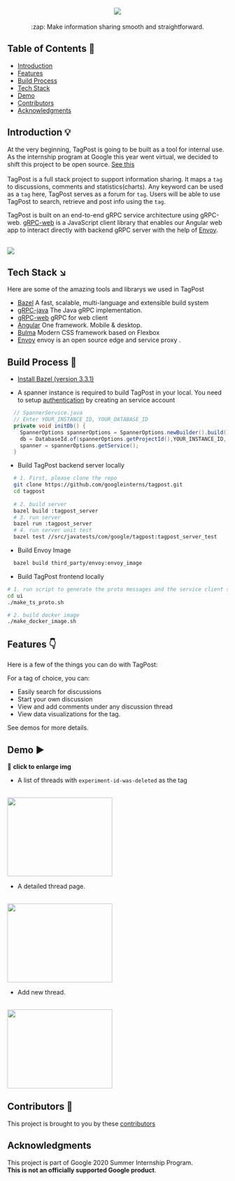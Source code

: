 <h1 align="center">
  <br>
  <img src="https://user-images.githubusercontent.com/61160875/90850784-b73f1c00-e340-11ea-96f2-4d251593328d.png">
  <br>
</h1>


<p align="center">
  :zap: Make information sharing smooth and straightforward. 
</p>

## Table of Contents :bookmark_tabs:

- [Introduction](#introduction-bulb)
- [Features](#features-point_down)
- [Build Process](#build-process-hammer)
- [Tech Stack](#tech-stack-arrow_lower_right)
- [Demo](#demo-arrow_forward)
- [Contributors](#contributors-tada)
- [Acknowledgments](#acknowledgments)


<!-- END doctoc generated TOC please keep comment here to allow auto update -->

## Introduction :bulb:

At the very beginning, TagPost is going to be built as a tool for internal use. As the internship program at Google this year went virtual, we decided to shift this project to be open source. [See this](https://blog.google/inside-google/working-google/google-internships-go-virtual-help-open-source/)<br /> 
<br>
TagPost is a full stack project to support information sharing. It maps a ``tag`` to discussions, comments and statistics(charts). Any keyword can be used as a ``tag`` here, TagPost serves as a forum for ``tag``. Users will be able to use TagPost to search, retrieve and post info using the ``tag``. 

TagPost is built on an end-to-end gRPC service architecture using gRPC-web. [gRPC-web](https://github.com/grpc/grpc-web) is a JavaScript client library that enables our Angular web app to interact directly with backend gRPC server with the help of [Envoy](https://www.envoyproxy.io/). 

<br>
  <img src="https://user-images.githubusercontent.com/61160875/90851368-7a742480-e342-11ea-8c1b-657762acca9d.png">
<br>

## Tech Stack :arrow_lower_right:
Here are some of the amazing tools and librarys we used in TagPost
* [Bazel](https://github.com/bazelbuild/bazel)  A fast, scalable, multi-language and extensible build system
* [gRPC-java](https://github.com/grpc/grpc-java)  The Java gRPC implementation.
* [gRPC-web](https://github.com/grpc/grpc-web)  gRPC for web client
* [Angular](https://angular.io/)  One framework. Mobile & desktop.
* [Bulma](https://bulma.io/) Modern CSS framework based on Flexbox
* [Envoy](https://www.envoyproxy.io/)  envoy is an open source edge and service proxy <a>. 

## Build Process :hammer:
* [Install Bazel (version 3.3.1)](https://docs.bazel.build/install.html) 

* A spanner instance is required to build TagPost in your local. You need to setup [authentication](https://cloud.google.com/spanner/docs/reference/libraries#setting_up_authentication) by creating an service account 

```java
  // SpannerService.java
  // Enter YOUR_INSTANCE_ID, YOUR_DATABASE_ID
  private void initDb() {
    SpannerOptions spannerOptions = SpannerOptions.newBuilder().build();
    db = DatabaseId.of(spannerOptions.getProjectId(),YOUR_INSTANCE_ID, YOUR_DATABASE_ID);
    spanner = spannerOptions.getService();
  }
```
* Build TagPost backend server locally
```bash
  # 1. First, please clone the repo
  git clone https://github.com/googleinterns/tagpost.git
  cd tagpost
  
  # 2. build server 
  bazel build :tagpost_server
  # 3. run server  
  bazel run :tagpost_server 
  # 4. run server unit test 
  bazel test //src/javatests/com/google/tagpost:tagpost_server_test
```

* Build Envoy Image
```bash
  bazel build third_party/envoy:envoy_image
```

* Build TagPost frontend locally
```bash
# 1. run script to generate the proto messages and the service client stub
cd ui
./make_ts_proto.sh

# 2. build docker image
./make_docker_image.sh

```

## Features :point_down: 

Here is a few of the things you can do with TagPost:

For a tag of choice, you can:
* Easily search for discussions
* Start your own discussion 
* View and add comments under any discussion thread
* View data visualizations for the tag.

See demos for more details.

## Demo :arrow_forward: 

:round_pushpin: **click to enlarge img** 
- A list of threads with ``experiment-id-was-deleted`` as the tag 
<br>
  <img src="https://user-images.githubusercontent.com/61160875/90855138-d04dca00-e34c-11ea-96b4-a53458790c8e.png" width="240" height="180">
<br>

- A detailed thread page.
<br>
  <img src="https://user-images.githubusercontent.com/61160875/90855994-ebb9d480-e34e-11ea-9a32-ef42d4ccdb09.png" width="240" height="180">
<br>

- Add new thread.
<br>
  <img src="https://user-images.githubusercontent.com/61160875/90856257-8e725300-e34f-11ea-8a65-b8e3ab2edae3.png" width="240" height="180">
<br>

## Contributors :tada:

This project is brought to you by these <a href="https://github.com/googleinterns/tagpost/graphs/contributors"> contributors </a> 


## Acknowledgments

This project is part of Google 2020 Summer Internship Program.  
**This is not an officially supported Google product**.




